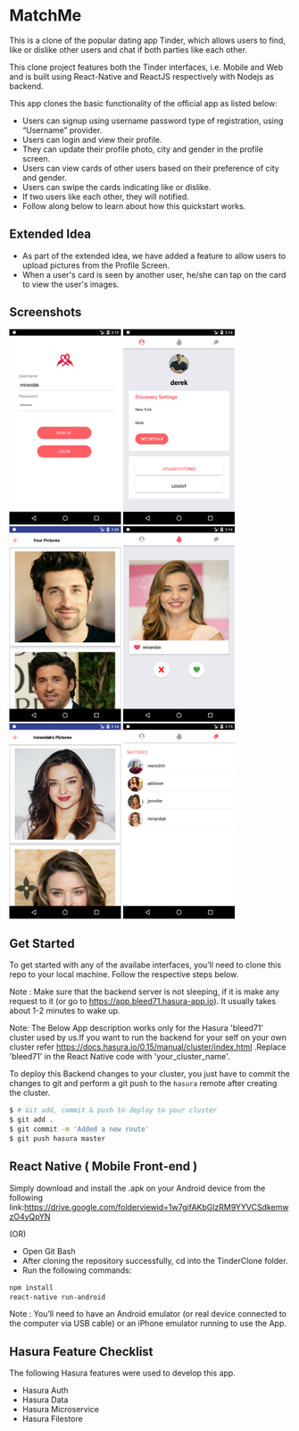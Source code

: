 # MatchMe

This is a clone of the popular dating app Tinder, which allows users to find, like or dislike other users and chat if both parties like
each other.

This clone project features both the Tinder interfaces, i.e. Mobile and Web and is built using React-Native and ReactJS respectively
with Nodejs as backend.

This app clones the basic functionality of the official app as listed below:

* Users can signup using username password type of registration, using “Username” provider.
* Users can login and view their profile.
* They can update their profile photo, city and gender in the profile screen.
* Users can view cards of other users based on their preference of city and gender.
* Users can swipe the cards indicating like or dislike.
* If two users like each other, they will notified.
* Follow along below to learn about how this quickstart works.

## Extended Idea
* As part of the extended idea, we have added a feature to allow users to upload pictures from the Profile Screen.
* When a user's card is seen by another user, he/she can tap on the card to view the user's images.

## Screenshots
<img src="https://github.com/HPDFT91/TinderCloneT91Node/blob/master/gitDocs/ss1.png" height="350"
 width="200">  <img src="https://github.com/HPDFT91/TinderCloneT91Node/blob/master/gitDocs/ss2.png" height="350"
 width="200">  <img src="https://github.com/HPDFT91/TinderCloneT91Node/blob/master/gitDocs/ss3.png" height="350"
 width="200">  <img src="https://github.com/HPDFT91/TinderCloneT91Node/blob/master/gitDocs/ss4.png" height="350"
 width="200">  <img src="https://github.com/HPDFT91/TinderCloneT91Node/blob/master/gitDocs/ss5.png" height="350"
 width="200">  <img src="https://github.com/HPDFT91/TinderCloneT91Node/blob/master/gitDocs/ss6.png" height="350"
 width="200">
## Get Started
To get started with any of the availabe interfaces, you’ll need to clone this repo to your local machine.
Follow the respective steps below.

Note : Make sure that the backend server is not sleeping, if it is make any request to it (or go to https://app.bleed71.hasura-app.io).
It usually takes about 1-2 minutes to wake up.

Note: The Below App description works only for the Hasura 'bleed71' cluster used by us.If you want to run the backend for your self on your own cluster refer https://docs.hasura.io/0.15/manual/cluster/index.html .Replace 'bleed71' in the React Native code with 'your_cluster_name'.

To deploy this Backend changes to your cluster, you just have to commit the changes to git and perform a git push to the `hasura` remote after creating the cluster.

```sh
$ # Git add, commit & push to deploy to your cluster
$ git add .
$ git commit -m 'Added a new route'
$ git push hasura master
```

## React Native ( Mobile Front-end )
Simply download and install the .apk on your Android device from the following link:https://drive.google.com/folderviewid=1w7gifAKbGlzRM9YYVCSdkemwzO4yQpYN

(OR)
* Open Git Bash
* After cloning the repository successfully, cd into the TinderClone folder.
* Run the following commands:
```sh
npm install
react-native run-android
```
Note : You’ll need to have an Android emulator (or real device connected to the computer via USB cable) or an iPhone emulator running to use the App.


## Hasura Feature Checklist
The following Hasura features were used to develop this app.
* Hasura Auth
* Hasura Data
* Hasura Microservice
* Hasura Filestore


